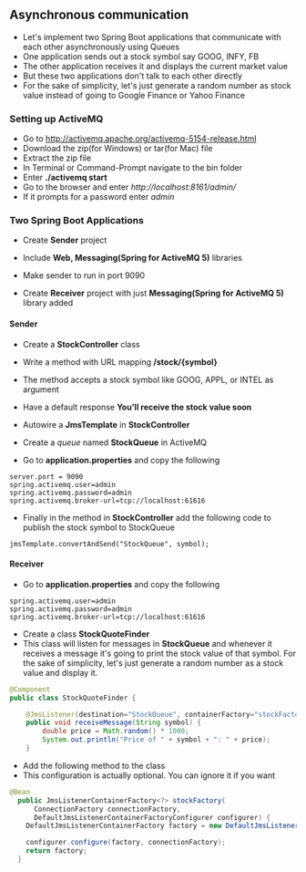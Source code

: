 ## Asynchronous communication

* Let's implement two Spring Boot applications that communicate with each other asynchronously using Queues
* One application sends out a stock symbol say GOOG, INFY, FB
* The other application receives it and displays the current market value
* But these two applications don't talk to each other directly
* For the sake of simplicity, let's just generate a random number as stock value instead of going to Google Finance or Yahoo Finance

### Setting up ActiveMQ

* Go to http://activemq.apache.org/activemq-5154-release.html
* Download the zip(for Windows) or tar(for Mac) file
* Extract the zip file
* In Terminal or Command-Prompt navigate to the bin folder 
* Enter **./activemq start**
* Go to the browser and enter *http://localhost:8161/admin/*
* If it prompts for a password enter *admin*

### Two Spring Boot Applications
* Create **Sender** project
* Include __Web, Messaging(Spring for  ActiveMQ 5)__ libraries 
* Make sender to run in port 9090

* Create **Receiver** project with just __Messaging(Spring for  ActiveMQ 5)__ library added

#### Sender
* Create a **StockController** class
* Write a method with URL mapping **/stock/{symbol}**
* The method accepts a stock symbol like GOOG, APPL, or INTEL as argument
* Have a default response **You'll receive the stock value soon**
* Autowire a **JmsTemplate** in **StockController**

* Create a *queue* named **StockQueue** in ActiveMQ

* Go to **application.properties** and copy the following

```
server.port = 9090
spring.activemq.user=admin
spring.activemq.password=admin
spring.activemq.broker-url=tcp://localhost:61616

```

* Finally in the method in **StockController** add the following code to publish the stock symbol to StockQueue

```
jmsTemplate.convertAndSend("StockQueue", symbol);
```


#### Receiver

* Go to **application.properties** and copy the following

```
spring.activemq.user=admin
spring.activemq.password=admin
spring.activemq.broker-url=tcp://localhost:61616
```

* Create a class **StockQuoteFinder**
* This class will listen for messages in **StockQueue** and whenever it receives a message it's going to print the stock value of that symbol. For the sake of simplicity, let's just generate a random number as a stock value and display it.

```java
@Component
public class StockQuoteFinder {

	@JmsListener(destination="StockQueue", containerFactory="stockFactory")
	public void receiveMessage(String symbol) {
		double price = Math.random() * 1000;
		System.out.println("Price of " + symbol + ": " + price);
	}
```

* Add the following method to the class
* This configuration is actually optional. You can ignore it if you want

```java
@Bean
  public JmsListenerContainerFactory<?> stockFactory(
      ConnectionFactory connectionFactory,
      DefaultJmsListenerContainerFactoryConfigurer configurer) {
    DefaultJmsListenerContainerFactory factory = new DefaultJmsListenerContainerFactory();

    configurer.configure(factory, connectionFactory);
    return factory;
  }
```


